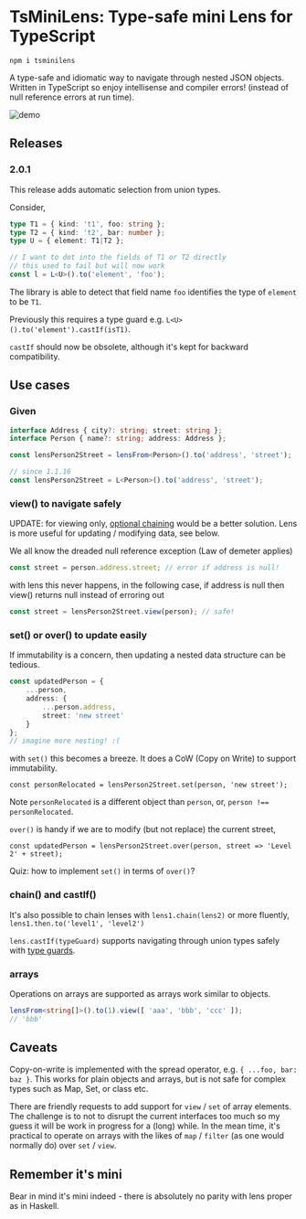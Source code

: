 # TsMiniLens: Type-safe mini Lens for TypeScript

```
npm i tsminilens
```

A type-safe and idiomatic way to navigate through nested JSON objects. Written in TypeScript so enjoy intellisense and compiler errors! (instead of null reference errors at run time).

![demo](./demo.gif)

## Releases
### 2.0.1

This release adds automatic selection from union types.

Consider,

```TypeScript
type T1 = { kind: 't1', foo: string };
type T2 = { kind: 't2', bar: number };
type U = { element: T1|T2 };

// I want to dot into the fields of T1 or T2 directly
// this used to fail but will now work
const l = L<U>().to('element', 'foo');
```

The library is able to detect that field name `foo` identifies the type of `element` to be `T1`.

Previously this requires a type guard e.g. `L<U>().to('element').castIf(isT1)`.

`castIf` should now be obsolete, although it's kept for backward compatibility.

## Use cases

### Given
```TypeScript
interface Address { city?: string; street: string };
interface Person { name?: string; address: Address };

const lensPerson2Street = lensFrom<Person>().to('address', 'street');

// since 1.1.16
const lensPerson2Street = L<Person>().to('address', 'street');
```

### view() to navigate safely

UPDATE: for viewing only, [optional chaining](https://developer.mozilla.org/en-US/docs/Web/JavaScript/Reference/Operators/Optional_chaining) would be a better solution. Lens is more useful for updating / modifying data, see below.

We all know the dreaded null reference exception (Law of demeter applies)

```TypeScript
const street = person.address.street; // error if address is null!
```

with lens this never happens, in the following case, if address is null then view() returns null instead of erroring out

```TypeScript
const street = lensPerson2Street.view(person); // safe!
```

### set() or over() to update easily

If immutability is a concern, then updating a nested data structure can be tedious.
```TypeScript
const updatedPerson = {
    ...person,
    address: {
        ...person.address,
        street: 'new street'
    }
};
// imagine more nesting! :(
```

with ``set()`` this becomes a breeze. It does a CoW (Copy on Write) to support immutability.
```
const personRelocated = lensPerson2Street.set(person, 'new street');
```
Note ``personRelocated`` is a different object than ``person``, or, ``person !== personRelocated``.

``over()`` is handy if we are to modify (but not replace) the current street,
```
const updatedPerson = lensPerson2Street.over(person, street => 'Level 2' + street);
```
Quiz: how to implement ``set()`` in terms of ``over()``?

### chain() and castIf()

It's also possible to chain lenses with ``lens1.chain(lens2)`` or more fluently, ``lens1.then.to('level1', 'level2')``

``lens.castIf(typeGuard)`` supports navigating through union types safely with [type guards](https://www.typescriptlang.org/docs/handbook/advanced-types.html#type-guards-and-differentiating-types).

### arrays

Operations on arrays are supported as arrays work similar to objects.

```TypeScript
lensFrom<string[]>().to(1).view([ 'aaa', 'bbb', 'ccc' ]);
// 'bbb'
```

## Caveats

Copy-on-write is implemented with the spread operator, e.g. `{ ...foo, bar: baz }`. This works for plain objects and arrays, but is not safe for complex types such as Map, Set, or class etc.

There are friendly requests to add support for `view` / `set` of array elements. The challenge is to not to disrupt the current interfaces too much so my guess it will be work in progress for a (long) while. In the mean time, it's practical to operate on arrays with the likes of `map` / `filter` (as one would normally do) over `set` / `view`.

## Remember it's mini
Bear in mind it's mini indeed - there is absolutely no parity with lens proper as in Haskell.